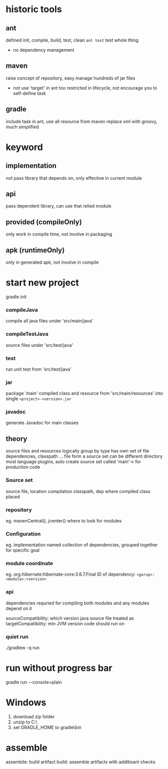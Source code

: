 # historic tools
## ant
defined init, compile, build, test, clean
`ant test` test whole thing
- no dependency management

## maven
raise concept of repository, easy manage hundreds of jar files
- not use 'target' in ant
too restricted in lifecycle, not encourage you to self-define task

## gradle
include task in ant, use all resource from maven
replace xml with groovy, much simplified


# keyword
## implementation
not pass library that depends on, only effective in current module

## api
pass dependent library, can use that relied module

## provided (compileOnly)
only work in compile time, not involve in packaging

## apk (runtimeOnly)
only in generated apk, not involve in compile 




# start new project
gradle init

### compileJava
compile all java files under 'src/main/java'
### compileTestJava
source files under 'src/test/java'
### test
run unit test from 'src/test/java'
### jar
package 'main' compiled class and resource from 'src/main/resources' into single 
```<project>-<version>.jar```
### javadoc
generate Javadoc for main classes


## theory
source files and resources logically group by type
  has own set of file dependencies, classpath ...
file form a source set can be different directory
most language plugins, auto create source set called 'main'-> for production code


### Source set
source file, location
compilation classpath, dep
where compiled class placed

### repository
eg. mavenCentral(), jcenter()
where to look for modules
### Configuration
eg. implementation
named collection of dependencies, grouped together for specific goal
### module coordinate
eg. org.hibernate:hibernate-core:3.6.7.Final
ID of dependency: ```<gorup>:<module>:<version>```

### api 
dependencies requried for compiling both modules and any modules depend on it

sourceCompatibility: which version java source file treated as
targetCompatibility: min JVM version code should run on

### quiet run
./gradlew -q run

# run without progress bar
gradle run --console=plain


# Windows
1. download zip folder
2. unzip to C:\
3. set GRADLE_HOME to gradle\bin

# assemble
assembile: build artifact
build: assemble artifacts with additioanl checks

















